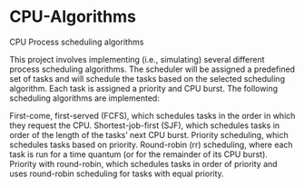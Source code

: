 # CPU-Algorithms
CPU Process scheduling algorithms

This project involves implementing (i.e., simulating) several different process scheduling algorithms. The scheduler will be assigned a predefined set of tasks and will schedule the tasks based on the selected scheduling algorithm. Each task is assigned a priority and CPU burst. The following scheduling algorithms are implemented:

First-come, first-served (FCFS), which schedules tasks in the order in which they request the CPU.
Shortest-job-first (SJF), which schedules tasks in order of the length of the tasks’ next CPU burst.
Priority scheduling, which schedules tasks based on priority.
Round-robin (rr) scheduling, where each task is run for a time quantum (or for the remainder of its CPU burst).
Priority with round-robin, which schedules tasks in order of priority and uses round-robin scheduling for tasks with equal priority.
